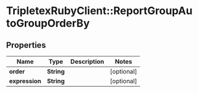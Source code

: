 # TripletexRubyClient::ReportGroupAutoGroupOrderBy

## Properties
Name | Type | Description | Notes
------------ | ------------- | ------------- | -------------
**order** | **String** |  | [optional] 
**expression** | **String** |  | [optional] 


